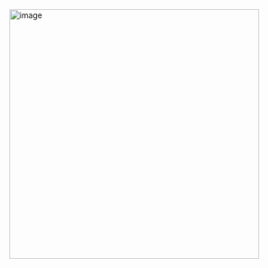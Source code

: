 <img width="444" alt="image" src="https://github.com/user-attachments/assets/aaf5f34b-ef0b-4cba-8a94-c0db88f3a6c7" />
